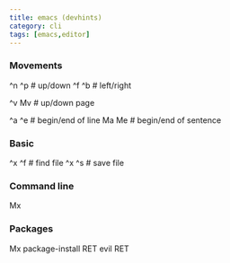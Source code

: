 ```yaml
---
title: emacs (devhints)
category: cli
tags: [emacs,editor]
---
```


### Movements

   ^n ^p    # up/down
   ^f ^b    # left/right

   ^v Mv    # up/down page

   ^a ^e    # begin/end of line
   Ma Me    # begin/end of sentence

### Basic

   ^x ^f    # find file
   ^x ^s    # save file

### Command line

   Mx

### Packages

   Mx package-install RET evil RET
